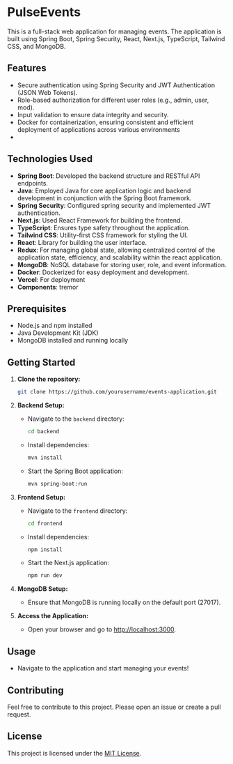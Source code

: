 # PulseEvents

This is a full-stack web application for managing events. The application is built using Spring Boot, Spring Security, React, Next.js, TypeScript, Tailwind CSS, and MongoDB.

## Features
- Secure authentication using Spring Security and JWT Authentication (JSON Web Tokens).
- Role-based authorization for different user roles (e.g., admin, user, mod).
- Input validation to ensure data integrity and security.
- Docker for containerization, ensuring consistent and efficient deployment of applications across various environments
- 

## Technologies Used

- **Spring Boot**: Developed the backend structure and RESTful API endpoints.
- **Java**: Employed Java for core application logic and backend development in conjunction with the Spring Boot framework.
- **Spring Security**: Configured spring security and implemented JWT authentication.
- **Next.js**: Used React Framework for building the frontend.
- **TypeScript**: Ensures type safety throughout the application.
- **Tailwind CSS**: Utility-first CSS framework for styling the UI.
- **React**: Library for building the user interface.
- **Redux**: For managing global state, allowing centralized control of the application state, efficiency, and scalability within the react application.
- **MongoDB**: NoSQL database for storing user, role, and event information.
- **Docker**: Dockerized for easy deployment and development.
- **Vercel**: For deployment
- **Components**: tremor


## Prerequisites

- Node.js and npm installed
- Java Development Kit (JDK)
- MongoDB installed and running locally

## Getting Started

1. **Clone the repository:**

    ```bash
    git clone https://github.com/yourusername/events-application.git
    ```

2. **Backend Setup:**

   - Navigate to the `backend` directory:

     ```bash
     cd backend
     ```

   - Install dependencies:

     ```bash
     mvn install
     ```

   - Start the Spring Boot application:

     ```bash
     mvn spring-boot:run
     ```

3. **Frontend Setup:**

   - Navigate to the `frontend` directory:

     ```bash
     cd frontend
     ```

   - Install dependencies:

     ```bash
     npm install
     ```

   - Start the Next.js application:

     ```bash
     npm run dev
     ```

4. **MongoDB Setup:**

   - Ensure that MongoDB is running locally on the default port (27017).

5. **Access the Application:**

   - Open your browser and go to [http://localhost:3000](http://localhost:3000).

## Usage

- Navigate to the application and start managing your events!

## Contributing

Feel free to contribute to this project. Please open an issue or create a pull request.

## License

This project is licensed under the [MIT License](LICENSE).
